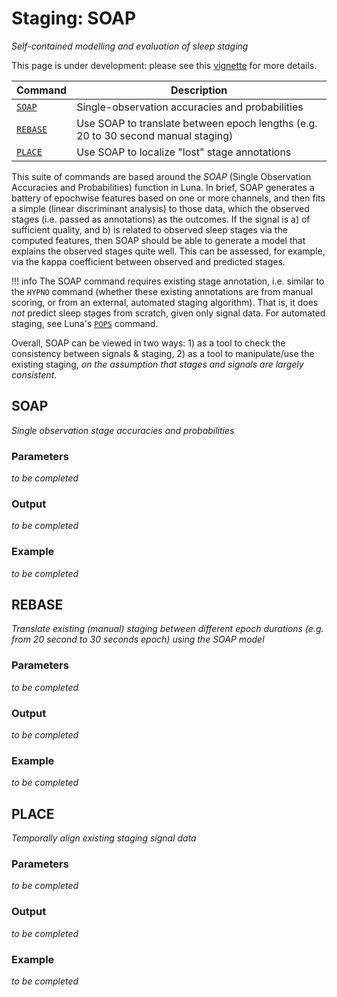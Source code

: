 # Staging: SOAP

_Self-contained modelling and evaluation of sleep staging_

This page is under development: please see this [vignette](../vignettes/soap-pops.md) for more details.  

| Command | Description | 
| ---- | ------ | 
| [`SOAP`](#soap)     | Single-observation accuracies and probabilities |
| [`REBASE`](#rebase) | Use SOAP to translate between epoch lengths (e.g. 20 to 30 second manual staging) | 
| [`PLACE`](#place)   | Use SOAP to localize "lost" stage annotations |

This suite of commands are based around the _SOAP_ (Single Observation
Accuracies and Probabilities) function in Luna.  In brief, SOAP
generates a battery of epochwise features based on one or more
channels, and then fits a simple (linear discriminant analysis) to
those data, which the observed stages (i.e. passed as annotations) as
the outcomes.  If the signal is a) of sufficient quality, and b) is
related to observed sleep stages via the computed features, then SOAP
should be able to generate a model that explains the observed stages
quite well.  This can be assessed, for example, via the kappa
coefficient between observed and predicted stages.

!!! info The SOAP command requires existing stage annotation,
    i.e. similar to the `HYPNO` command (whether these existing
    annotations are from manual scoring, or from an external,
    automated staging algorithm).  That is, it does _not_ predict
    sleep stages from scratch, given only signal data.  For automated
    staging, see Luna's [`POPS`](pops.md) command.


Overall, SOAP can be viewed in two ways: 1) as a tool to check the
consistency between signals & staging, 2) as a tool to manipulate/use
the existing staging, _on the assumption that stages and signals are
largely consistent_.


## SOAP

_Single observation stage accuracies and probabilities_

<h3>Parameters</h3>

_to be completed_

<h3>Output</h3>

_to be completed_

<h3>Example</h3>

_to be completed_


## REBASE

_Translate existing (manual) staging between different epoch durations (e.g. from 20 second to 30 seconds epoch) using the SOAP model_

<h3>Parameters</h3>

_to be completed_

<h3>Output</h3>

_to be completed_

<h3>Example</h3>

_to be completed_


## PLACE

_Temporally align existing staging signal data_

<h3>Parameters</h3>

_to be completed_

<h3>Output</h3>

_to be completed_

<h3>Example</h3>

_to be completed_

